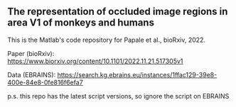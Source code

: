 ## The representation of occluded image regions in area V1 of monkeys and humans

This is the Matlab's code repository for Papale et al., bioRxiv, 2022.

Paper (bioRxiv): https://www.biorxiv.org/content/10.1101/2022.11.21.517305v1

Data (EBRAINS): https://search.kg.ebrains.eu/instances/1ffac129-39e8-400e-84e8-0fe816f6efa7

p.s. this repo has the latest script versions, so ignore the script on EBRAINS
